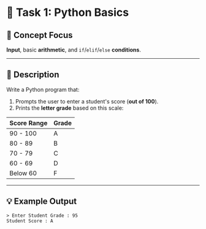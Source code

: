 # 🎯 Task 1: Python Basics

## 🧠 Concept Focus
**Input**, basic **arithmetic**, and `if`/`elif`/`else` **conditions**.

---

## 📄 Description

Write a Python program that:

1. Prompts the user to enter a student's score (**out of 100**).
2. Prints the **letter grade** based on this scale:

| Score Range | Grade |
|-------------|-------|
| 90 - 100    | A     |
| 80 - 89     | B     |
| 70 - 79     | C     |
| 60 - 69     | D     |
| Below 60    | F     |

---

## 💡 Example Output

```
> Enter Student Grade : 95 
Student Score : A 
```